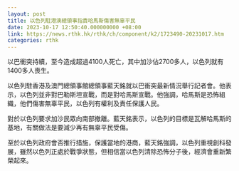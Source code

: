 ```yaml
---
layout: post
title: 以色列駐港澳總領事指責哈馬斯傷害無辜平民
date: 2023-10-17 12:50:40.000000000 +08:00
link: https://news.rthk.hk/rthk/ch/component/k2/1723490-20231017.htm
categories: rthk
---
```


以巴衝突持續，至今造成超過4100人死亡，其中加沙佔2700多人，以色列就有1400多人喪生。

以色列駐香港及澳門總領事館總領事藍天銘就以巴衝突最新情況舉行記者會。他表示，以色列並非對巴勒斯坦宣戰，而是對哈馬斯宣戰。他強調，哈馬斯是恐怖組織，他們傷害無辜平民，以色列有權利及責任保護人民。

對於以色列要求加沙民眾向南部撤離。藍天銘表示，以色列的目標是瓦解哈馬斯的基地，有關做法是要減少再有無辜平民受傷。

至於以色列政府會否推行措施，保護當地的港商，藍天銘強調，以色列重視創科發展，雖然以色列正處於戰爭狀態，但相信當以色列清除恐怖分子後，經濟會重新繁榮起來。
